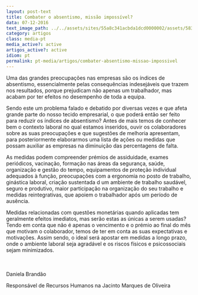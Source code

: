 ```yaml
---
layout: post-text
title: Combater o absentismo, missão impossível?
data: 07-12-2016
text_image_path: ../../assets/sites/55a8c341acbda1dcd0000002/assets/58382bc6acbda11269006068/_10.jpg
category: artigos
class: media-pt
media_active?: active
artigos_active?: active
idiom: pt
permalink: pt-media/artigos/combater-absentismo-missao-impossivel
---
```


Uma das grandes preocupações nas empresas são os índices de absentismo, essencialmente pelas consequências indesejáveis que trazem nos resultados, porque prejudicam não apenas um trabalhador, mas acabam por ter efeitos no desempenho de toda a equipa.

Sendo este um problema falado e debatido por diversas vezes e que afeta grande parte do nosso tecido empresarial, o que poderá então ser feito para reduzir os índices de absentismo? Antes de mais temos de conhecer bem o contexto laboral no qual estamos inseridos, ouvir os colaboradores sobre as suas preocupações e que sugestões de melhoria apresentam, para posteriormente elaborarmos uma lista de ações ou medidas que possam auxiliar as empresas na diminuição das percentagens de falta.

As medidas podem compreender prémios de assiduidade, exames periódicos, vacinação, formação nas áreas da segurança, saúde, organização e gestão do tempo, equipamentos de proteção individual adequados à função, preocupações com a ergonomia no posto de trabalho, ginástica laboral, criação sustentada d um ambiente de trabalho saudável, seguro e produtivo, maior participação na organização do seu trabalho e medidas reintegrativas, que apoiem o trabalhador após um período de ausência.

Medidas relacionadas com questões monetárias quando aplicadas tem geralmente efeitos imediatos, mas serão estas as únicas a serem usadas? Tendo em conta que não é apenas o vencimento e o prémio ao final do mês que motivam o colaborador, temos de ter em conta as suas expectativas e motivações. Assim sendo, o ideal será apostar em medidas a longo prazo, onde o ambiente laboral seja agradável e os riscos físicos e psicossociais sejam minimizados.<br><br><br>

 

Daniela Brandão

Responsável de Recursos Humanos na Jacinto Marques de Oliveira

